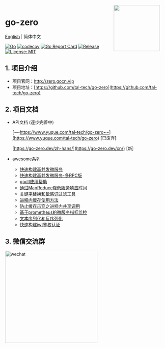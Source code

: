<img align="right" width="150px" src="https://gitee.com/kevwan/static/raw/master/doc/images/go-zero.png">

# go-zero

[English](readme-en.md) | 简体中文

[![Go](https://github.com/tal-tech/go-zero/workflows/Go/badge.svg?branch=master)](https://github.com/tal-tech/go-zero/actions)
[![codecov](https://codecov.io/gh/tal-tech/go-zero/branch/master/graph/badge.svg)](https://codecov.io/gh/tal-tech/go-zero)
[![Go Report Card](https://goreportcard.com/badge/github.com/tal-tech/go-zero)](https://goreportcard.com/report/github.com/tal-tech/go-zero)
[![Release](https://img.shields.io/github/v/release/tal-tech/go-zero.svg?style=flat-square)](https://github.com/tal-tech/go-zero)
[![License: MIT](https://img.shields.io/badge/License-MIT-yellow.svg)](https://opensource.org/licenses/MIT)

## 1. 项目介绍

* 项目官网：http://zero.gocn.vip
* 项目地址：[https://github.com/tal-tech/go-zero](https://github.com/tal-tech/go-zero)

## 2. 项目文档

* API文档 (逐步完善中)

  [~~https://www.yuque.com/tal-tech/go-zero~~](https://www.yuque.com/tal-tech/go-zero) [已废弃]
  
  [https://go-zero.dev/zh-hans/](https://go-zero.dev/cn/) [新]

* awesome系列
  * [快速构建高并发微服务](doc/shorturl.md)
  * [快速构建高并发微服务-多RPC版](docs/frame/bookstore.md)
  * [goctl使用帮助](doc/goctl.md)
  * [通过MapReduce降低服务响应时间](doc/mapreduce.md)
  * [关键字替换和敏感词过滤工具](doc/keywords.md)
  * [进程内缓存使用方法](doc/collection.md)
  * [防止缓存击穿之进程内共享调用](doc/sharedcalls.md)
  * [基于prometheus的微服务指标监控](doc/metric.md)
  * [文本序列化和反序列化](doc/mapping.md)
  * [快速构建jwt鉴权认证](doc/jwt.md)

## 3. 微信交流群

<img src="https://gitee.com/kevwan/static/raw/master/doc/images/wechat.jpg" alt="wechat" width="300" />